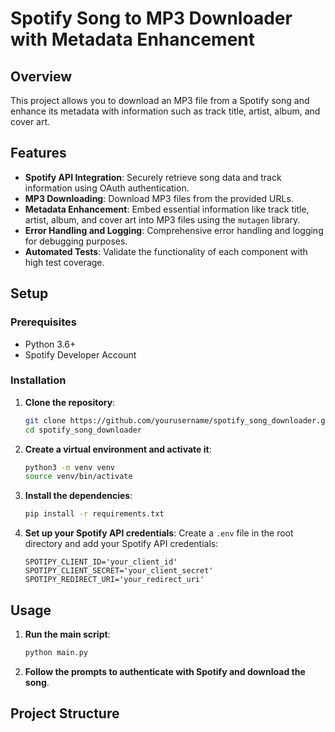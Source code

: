 # Spotify Song to MP3 Downloader with Metadata Enhancement

## Overview

This project allows you to download an MP3 file from a Spotify song and enhance its metadata with information such as track title, artist, album, and cover art.

## Features

- **Spotify API Integration**: Securely retrieve song data and track information using OAuth authentication.
- **MP3 Downloading**: Download MP3 files from the provided URLs.
- **Metadata Enhancement**: Embed essential information like track title, artist, album, and cover art into MP3 files using the `mutagen` library.
- **Error Handling and Logging**: Comprehensive error handling and logging for debugging purposes.
- **Automated Tests**: Validate the functionality of each component with high test coverage.

## Setup

### Prerequisites

- Python 3.6+
- Spotify Developer Account

### Installation

1. **Clone the repository**:
    ```sh
    git clone https://github.com/yourusername/spotify_song_downloader.git
    cd spotify_song_downloader
    ```

2. **Create a virtual environment and activate it**:
    ```sh
    python3 -m venv venv
    source venv/bin/activate
    ```

3. **Install the dependencies**:
    ```sh
    pip install -r requirements.txt
    ```

4. **Set up your Spotify API credentials**:
    Create a `.env` file in the root directory and add your Spotify API credentials:
    ```env
    SPOTIPY_CLIENT_ID='your_client_id'
    SPOTIPY_CLIENT_SECRET='your_client_secret'
    SPOTIPY_REDIRECT_URI='your_redirect_uri'
    ```

## Usage

1. **Run the main script**:
    ```sh
    python main.py
    ```

2. **Follow the prompts to authenticate with Spotify and download the song**.

## Project Structure

